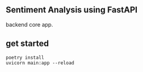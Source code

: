 ## Sentiment Analysis using FastAPI
backend core app.

## get started

```shell
poetry install 
uvicorn main:app --reload
```
